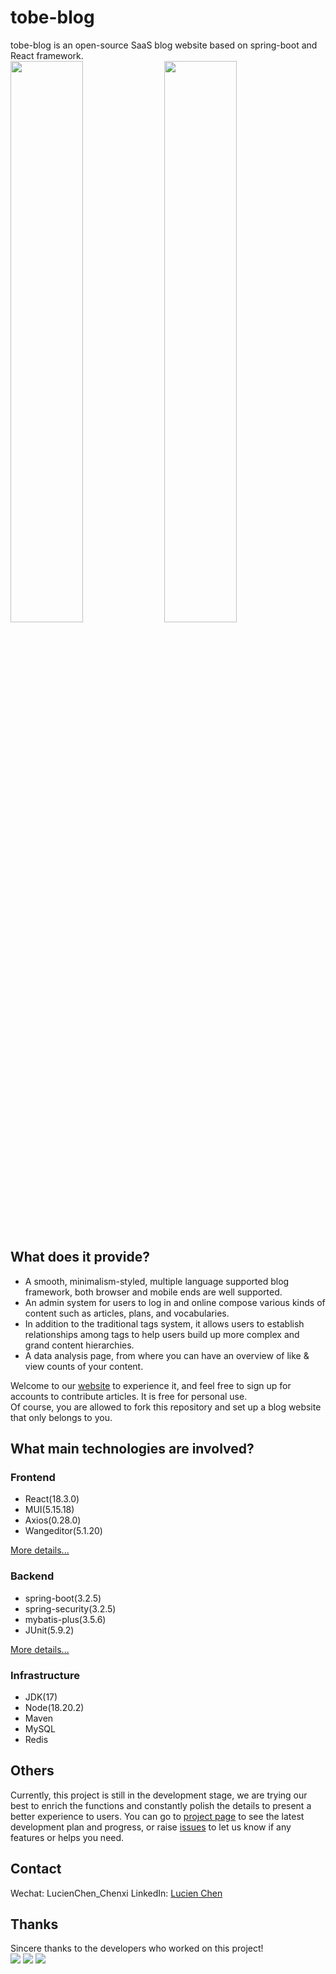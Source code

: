 # tobe-blog

tobe-blog is an open-source SaaS blog website based on spring-boot and React framework.  
<img src=https://github.com/user-attachments/assets/f5b366a1-5b43-4792-be72-ff2ea5b8027c width=48% /> 
<img src=https://github.com/user-attachments/assets/a9f013bc-3f2b-4f20-aff6-b84de54c21d0 width=48% /> 

## What does it provide?

+ A smooth, minimalism-styled, multiple language supported blog framework, both browser and mobile ends are well supported.
+ An admin system for users to log in and online compose various kinds of content such as articles, plans, and vocabularies.
+ In addition to the traditional tags system, it allows users to establish relationships among tags to help users build up more complex and grand content hierarchies.
+ A data analysis page, from where you can have an overview of like & view counts of your content.

Welcome to our [website](https://tobetogether.xyz) to experience it, and feel free to sign up for accounts to contribute articles. It is free for personal use.  
Of course, you are allowed to fork this repository and set up a blog website that only belongs to you.  

## What main technologies are involved?

### Frontend

+ React(18.3.0)
+ MUI(5.15.18)
+ Axios(0.28.0)
+ Wangeditor(5.1.20)

[More details...](./tobe_blog_web/README.md)

### Backend

+ spring-boot(3.2.5)
+ spring-security(3.2.5)
+ mybatis-plus(3.5.6)
+ JUnit(5.9.2)

[More details...](./tobe_blog_service/README.md)

### Infrastructure

+ JDK(17)
+ Node(18.20.2)
+ Maven
+ MySQL
+ Redis

## Others

Currently, this project is still in the development stage, we are trying our best to enrich the functions and constantly polish the details to present a better experience to users. You can go to [project page](https://github.com/orgs/TOBE-TOGETHER/projects/1) to see the latest development plan and progress, or raise [issues](https://github.com/TOBE-TOGETHER/tobe-blog/issues) to let us know if any features or helps you need.

## Contact

Wechat: LucienChen_Chenxi
LinkedIn: [Lucien Chen](https://www.linkedin.com/in/lucien-chen-219ab6175/)

## Thanks

Sincere thanks to the developers who worked on this project!  
[![](https://avatars.githubusercontent.com/u/44730766?size=50)](https://github.com/LucienChenXi92) 
[![](https://avatars.githubusercontent.com/u/39786600?size=50)](https://github.com/sunxu42) 
[![](https://avatars.githubusercontent.com/u/92359037?size=50)](https://github.com/LouisHongYi) 

